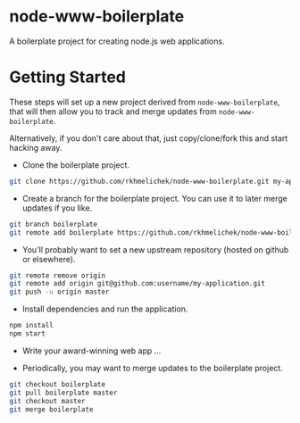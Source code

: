 node-www-boilerplate
====================

A boilerplate project for creating node.js web applications.

Getting Started
===============

These steps will set up a new project derived from `node-www-boilerplate`,
that will then allow you to track and merge updates from `node-www-boilerplate`.

Alternatively, if you don't care about that, just copy/clone/fork this and start hacking away.

* Clone the boilerplate project.
```bash
git clone https://github.com/rkhmelichek/node-www-boilerplate.git my-application
```

* Create a branch for the boilerplate project.
You can use it to later merge updates if you like.
```bash
git branch boilerplate
git remote add boilerplate https://github.com/rkhmelichek/node-www-boilerplate.git
```

* You'll probably want to set a new upstream repository (hosted on github or elsewhere).
```bash
git remote remove origin
git remote add origin git@github.com:username/my-application.git
git push -u origin master
```

* Install dependencies and run the application.
```bash
npm install
npm start
```

* Write your award-winning web app ...

* Periodically, you may want to merge updates to the boilerplate project.
```bash
git checkout boilerplate
git pull boilerplate master
git checkout master
git merge boilerplate
```